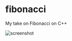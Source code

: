 # fibonacci
My take on Fibonacci on C++

![screenshot](https://www.dropbox.com/s/v3cvpawukn9roxf/Screenshot%202015-08-30%2000.57.08.png?dl=1)
